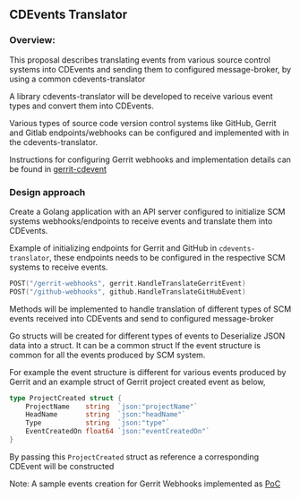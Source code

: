## CDEvents Translator

### Overview:
This proposal describes translating events from various source control systems into CDEvents and sending them to configured message-broker, by using a common cdevents-translator 

A library cdevents-translator will be developed to receive various event types and convert them into CDEvents.

Various types of source code version control systems like GitHub, Gerrit and Gitlab endpoints/webhooks can be configured and implemented with in the cdevents-translator.

Instructions for configuring Gerrit webhooks and implementation details can be found in [gerrit-cdevent](gerrit-cdevents.md) 

### Design approach
Create a Golang application with an API server configured to initialize SCM systems webhooks/endpoints to receive events and translate them into CDEvents.

Example of initializing endpoints for Gerrit and GitHub in `cdevents-translator`, these endpoints needs to be configured in the respective SCM systems to receive events.

````go
POST("/gerrit-webhooks", gerrit.HandleTranslateGerritEvent)
POST("/github-webhooks", github.HandleTranslateGitHubEvent)
````

Methods will be implemented to handle translation of different types of SCM events received into CDEvents and send to configured message-broker

Go structs will be created for different types of events to Deserialize JSON data into a struct.
It can be a common struct If the event structure is common for all the events produced by SCM system.

For example the event structure is different for various events produced by Gerrit and an example struct of Gerrit project created event as below,
````go
type ProjectCreated struct {
	ProjectName    string  `json:"projectName"`
	HeadName       string  `json:"headName"`
	Type           string  `json:"type"`
	EventCreatedOn float64 `json:"eventCreatedOn"`
}
````
By passing this `ProjectCreated` struct as reference a corresponding CDEvent will be constructed

Note: A sample events creation for Gerrit Webhooks implemented as [PoC](https://github.com/rjalander/cdevents_translator/pull/1) 



